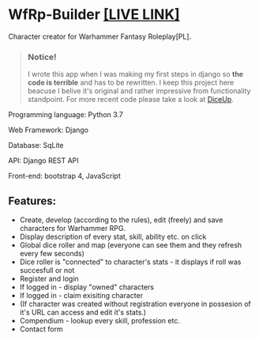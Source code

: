 # WfRp-Builder [[LIVE LINK]](https://zyv1k.eu.pythonanywhere.com/warhammer/)
Character creator for Warhammer Fantasy Roleplay[PL].

> ### **Notice!**<br/>
>I wrote this app when I was making my first steps in django so **the code is terrible** and has to be rewritten. I keep this project here beacuse I belive it's original and rather impressive from functionality standpoint.
> For more recent code please take a look at [DiceUp](https://github.com/Zyvik/DiceUp).

Programming language: Python 3.7

Web Framework: Django

Database: SqLite

API: Django REST API

Front-end: bootstrap 4, JavaScript

## Features:
* Create, develop (according to the rules), edit (freely) and save characters for Warhammer RPG.
* Display description of every stat, skill, ability etc. on click
* Global dice roller and map (everyone can see them and they refresh every few seconds)
* Dice roller is "connected" to character's stats - it displays if roll was succesfull or not
* Register and login
* If logged in - display "owned" characters
* If logged in - claim exisiting character
* (If character was created without registration everyone in possesion of it's URL can access and edit it's stats.)
* Compendium - lookup every skill, profession etc.
* Contact form
